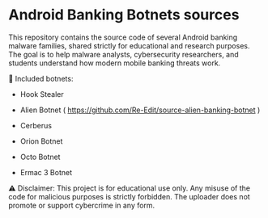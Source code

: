 # Android Banking Botnets sources

This repository contains the source code of several Android banking malware families, shared strictly for educational and research purposes. The goal is to help malware analysts, cybersecurity researchers, and students understand how modern mobile banking threats work.

📌 Included botnets:
* Hook Stealer

* Alien Botnet ( https://github.com/Re-Edit/source-alien-banking-botnet )

* Cerberus

* Orion Botnet

* Octo Botnet

* Ermac 3 Botnet

⚠️ Disclaimer: This project is for educational use only. Any misuse of the code for malicious purposes is strictly forbidden. The uploader does not promote or support cybercrime in any form.
